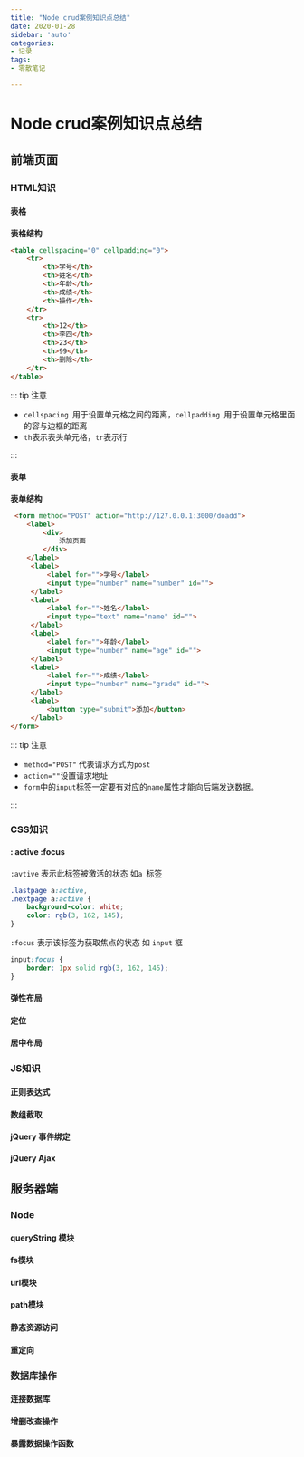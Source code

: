 ```yaml
---
title: "Node crud案例知识点总结"
date: 2020-01-28
sidebar: 'auto'
categories:
- 记录
tags: 
- 零散笔记

---
```












# Node crud案例知识点总结

## 前端页面

### HTML知识

#### 表格

**表格结构**

```html
<table cellspacing="0" cellpadding="0">
    <tr>
        <th>学号</th>
        <th>姓名</th>
        <th>年龄</th>
        <th>成绩</th>
        <th>操作</th>
    </tr>
    <tr>
        <th>12</th>
        <th>李四</th>
        <th>23</th>
        <th>99</th>
        <th>删除</th>
    </tr>
</table>
```

::: tip 注意

* `cellspacing `用于设置单元格之间的距离，`cellpadding `用于设置单元格里面的容与边框的距离
* `th`表示表头单元格，`tr`表示行

:::

#### 表单

**表单结构**

```HTML
 <form method="POST" action="http://127.0.0.1:3000/doadd">
    <label>
        <div>
         	添加页面
        </div>
    </label>
     <label>
         <label for="">学号</label>
         <input type="number" name="number" id="">
     </label>
     <label>
         <label for="">姓名</label>
         <input type="text" name="name" id="">
     </label>
     <label>
         <label for="">年龄</label>
         <input type="number" name="age" id="">
     </label>
     <label>
         <label for="">成绩</label>
         <input type="number" name="grade" id="">
     </label>
     <label>
         <button type="submit">添加</button>
     </label>
</form>
```

::: tip 注意

* `method="POST"` 代表请求方式为`post` 
* `action=""`设置请求地址
* `form`中的`input`标签一定要有对应的`name`属性才能向后端发送数据。

:::

### CSS知识

#### : active  :focus

`:avtive` 表示此标签被激活的状态 如`a `标签

```css
.lastpage a:active,
.nextpage a:active {
    background-color: white;
    color: rgb(3, 162, 145);
}
```



`:focus` 表示该标签为获取焦点的状态 如 `input` 框

```css
input:focus {
    border: 1px solid rgb(3, 162, 145);
}
```



#### 弹性布局



#### 定位

#### 居中布局

### JS知识

#### 正则表达式

#### 数组截取

#### jQuery 事件绑定

#### jQuery Ajax

## 服务器端

### Node

#### queryString 模块

#### fs模块

#### url模块

#### path模块

#### 静态资源访问

#### 重定向

### 数据库操作

#### 连接数据库

#### 增删改查操作

#### 暴露数据操作函数









